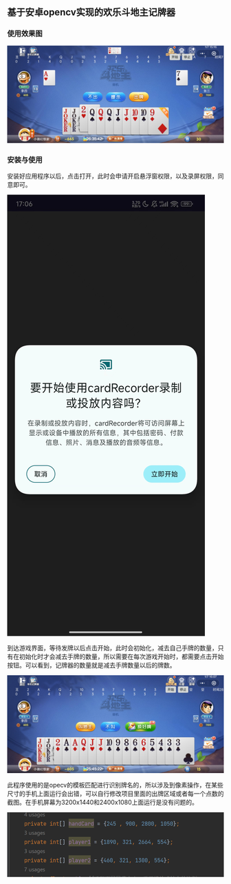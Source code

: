 ## 基于安卓opencv实现的欢乐斗地主记牌器

### 使用效果图

![](\img\fc92f3ece413e2fa4d486f8487bde90.jpg)

### 安装与使用

安装好应用程序以后，点击打开，此时会申请开启悬浮窗权限，以及录屏权限，同意即可。

![](\img\98bdca77ddc635d2b3366d6002741c0.jpg)

到达游戏界面，等待发牌以后点击开始，此时会初始化，减去自己手牌的数量，只有在初始化时才会减去手牌的数量，所以需要在每次游戏开始时，都需要点击开始按钮。可以看到，记牌器的数量就是减去手牌数量以后的牌数。

![](\img\a5e03d0e3b8c8e28b9b52e601ff0c1e.jpg)

此程序使用的是opecv的模板匹配进行识别牌名的，所以涉及到像素操作，在某些尺寸的手机上面运行会出错，可以自行修改项目里面的出牌区域或者每一个点数的截图。在手机屏幕为3200x1440和2400x1080上面运行是没有问题的。

![](\img\img.png)